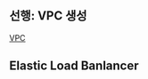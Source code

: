 ## 선행: VPC 생성
[VPC](https://github.com/briiidgehong/main-aws-terraform/tree/main/VPC)

## Elastic Load Banlancer
